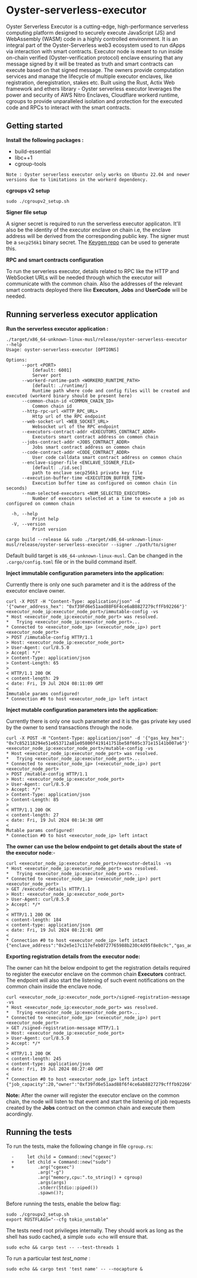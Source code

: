 # Oyster-serverless-executor

Oyster Serverless Executor is a cutting-edge, high-performance serverless computing platform designed to securely execute JavaScript (JS) and WebAssembly (WASM) code in a highly controlled environment. It is an integral part of the Oyster-Serverless web3 ecosystem used to run dApps via interaction with smart contracts. Executor node is meant to run inside on-chain verified (Oyster-verification protocol) enclave ensuring that any message signed by it will be treated as truth and smart contracts can execute based on that signed message. The owners provide computation services and manage the lifecycle of multiple executor enclaves, like registration, deregistration, stakes etc. Built using the Rust, Actix Web framework and ethers library - Oyster serverless executor leverages the power and security of AWS Nitro Enclaves, Cloudflare workerd runtime, cgroups to provide unparalleled isolation and protection for the executed code and RPCs to interact with the smart contracts.

## Getting started

<b>Install the following packages : </b>

* build-essential 
* libc++1
* cgroup-tools

`Note : Oyster serverless executor only works on Ubuntu 22.04 and newer versions due to limitations in the workerd dependency.`

<b>cgroups v2 setup</b>
```
sudo ./cgroupv2_setup.sh
```

<b>Signer file setup</b>

A signer secret is required to run the serverless executor applicaton. It'll also be the identity of the executor enclave on chain i.e, the enclave address will be derived from the corresponding public key. The signer must be a `secp256k1` binary secret.
The <a href="https://github.com/marlinprotocol/keygen">Keygen repo</a> can be used to generate this.

<b> RPC and smart contracts configuration</b>

To run the serverless executor, details related to RPC like the HTTP and WebSocket URLs will be needed through which the executor will communicate with the common chain. Also the addresses of the relevant smart contracts deployed there like **Executors**, **Jobs** and **UserCode** will be needed.

## Running serverless executor application

<b>Run the serverless executor application :</b>

```
./target/x86_64-unknown-linux-musl/release/oyster-serverless-executor --help
Usage: oyster-serverless-executor [OPTIONS]

Options:
      --port <PORT>
          [default: 6001]
          Server port
      --workerd-runtime-path <WORKERD_RUNTIME_PATH>
          [default: ./runtime/]
          Runtime path where code and config files will be created and executed (workerd binary should be present here)
      --common-chain-id <COMMON_CHAIN_ID>
          Common chain id
      --http-rpc-url <HTTP_RPC_URL>
          Http url of the RPC endpoint
      --web-socket-url <WEB_SOCKET_URL>
          Websocket url of the RPC endpoint
      --executors-contract-addr <EXECUTORS_CONTRACT_ADDR>
          Executors smart contract address on common chain
      --jobs-contract-addr <JOBS_CONTRACT_ADDR>
          Jobs smart contract address on common chain
      --code-contract-addr <CODE_CONTRACT_ADDR>
          User code calldata smart contract address on common chain
      --enclave-signer-file <ENCLAVE_SIGNER_FILE>
          [default: ./id.sec]
          path to enclave secp256k1 private key file
      --execution-buffer-time <EXECUTION_BUFFER_TIME>
          Execution buffer time as configured on common chain (in seconds)
      --num-selected-executors <NUM_SELECTED_EXECUTORS>
          Number of executors selected at a time to execute a job as configured on common chain

  -h, --help
          Print help
  -V, --version
          Print version
```
```
cargo build --release && sudo ./target/x86_64-unknown-linux-musl/release/oyster-serverless-executor --signer ./path/to/signer
```

Default build target is `x86_64-unknown-linux-musl`. Can be changed in the `.cargo/config.toml` file or in the build command itself.

<b> Inject immutable configuration parameters into the application: </b>

Currently there is only one such parameter and it is the address of the executor enclave owner.
```
curl -X POST -H "Content-Type: application/json" -d '{"owner_address_hex": "0xf39Fd6e51aad88F6F4ce6aB8827279cffFb92266"}' <executor_node_ip:executor_node_port>/immutable-config -vs
* Host <executor_node_ip:executor_node_port> was resolved.
*   Trying <executor_node_ip:executor_node_port>...
* Connected to <executor_node_ip> (<executor_node_ip>) port <executor_node_port>
> POST /immutable-config HTTP/1.1
> Host: <executor_node_ip:executor_node_port>
> User-Agent: curl/8.5.0
> Accept: */*
> Content-Type: application/json
> Content-Length: 65
> 
< HTTP/1.1 200 OK
< content-length: 29
< date: Fri, 19 Jul 2024 08:11:09 GMT
< 
Immutable params configured!
* Connection #0 to host <executor_node_ip> left intact
```

<b> Inject mutable configuration parameters into the application: </b>

Currently there is only one such parameter and it is the gas private key used by the owner to send transactions through the node.
```
curl -X POST -H "Content-Type: application/json" -d '{"gas_key_hex": "0x7c852118294e51e653712a81e05800f419141751be58f605c371e15141b007a6"}' <executor_node_ip:executor_node_port>/mutable-config -vs
* Host <executor_node_ip:executor_node_port> was resolved.
*   Trying <executor_node_ip:executor_node_port>...
* Connected to <executor_node_ip> (<executor_node_ip>) port <executor_node_port>
> POST /mutable-config HTTP/1.1
> Host: <executor_node_ip:executor_node_port>
> User-Agent: curl/8.5.0
> Accept: */*
> Content-Type: application/json
> Content-Length: 85
> 
< HTTP/1.1 200 OK
< content-length: 27
< date: Fri, 19 Jul 2024 08:14:38 GMT
< 
Mutable params configured!
* Connection #0 to host <executor_node_ip> left intact
```
**The owner can use the below endpoint to get details about the state of the executor node**:-
```
curl <executor_node_ip:executor_node_port>/executor-details -vs
* Host <executor_node_ip:executor_node_port> was resolved.
*   Trying <executor_node_ip:executor_node_port>...
* Connected to <executor_node_ip> (<executor_node_ip>) port <executor_node_port>
> GET /executor-details HTTP/1.1
> Host: <executor_node_ip:executor_node_port>
> User-Agent: curl/8.5.0
> Accept: */*
> 
< HTTP/1.1 200 OK
< content-length: 184
< content-type: application/json
< date: Fri, 19 Jul 2024 08:21:01 GMT
< 
* Connection #0 to host <executor_node_ip> left intact
{"enclave_address":"0x2e5e17c117efeb0727765988b230c4d95f8e8c9c","gas_address":"0x90f79bf6eb2c4f870365e785982e1f101e93b906","owner_address":"0xf39fd6e51aad88f6f4ce6ab8827279cfffb92266"}
```

<b> Exporting registration details from the executor node: </b>

The owner can hit the below endpoint to get the registration details required to register the executor enclave on the common chain **Executors** contract. The endpoint will also start the listening of such event notifications on the common chain inside the enclave node.
```
curl <executor_node_ip:executor_node_port>/signed-registration-message -vs
* Host <executor_node_ip:executor_node_port> was resolved.
*   Trying <executor_node_ip:executor_node_port>...
* Connected to <executor_node_ip> (<executor_node_ip>) port <executor_node_port>
> GET /signed-registration-message HTTP/1.1
> Host: <executor_node_ip:executor_node_port>
> User-Agent: curl/8.5.0
> Accept: */*
> 
< HTTP/1.1 200 OK
< content-length: 245
< content-type: application/json
< date: Fri, 19 Jul 2024 08:27:40 GMT
< 
* Connection #0 to host <executor_node_ip> left intact
{"job_capacity":20,"owner":"0xf39fd6e51aad88f6f4ce6ab8827279cfffb92266","sign_timestamp":1721377660,"signature":"9f7992a1f646963cf62c9ca560c106d1e2aea676f7b7741b3cda13b7f0ca5cd9038ac7892b226fcfafcaf0359950133b41c9e1bc0f5ebc70bcda265ba90e70531b"}
```

**Note:** After the owner will register the executor enclave on the common chain, the node will listen to that event and start the listening of job requests created by the **Jobs** contract on the common chain and execute them acordingly.

## Running the tests

To run the tests, make the following change in file `cgroup.rs`:
```
  -     let child = Command::new("cgexec")
  +     let child = Command::new("sudo")          
  +         .arg("cgexec")
            .arg("-g")
            .arg("memory,cpu:".to_string() + cgroup)
            .args(args)
            .stderr(Stdio::piped())
            .spawn()?;
```
Before running the tests, enable the below flag: 
```
sudo ./cgroupv2_setup.sh
export RUSTFLAGS="--cfg tokio_unstable"
```
The tests need root privileges internally. They should work as long as the shell has sudo cached, a simple `sudo echo` will ensure that.
```
sudo echo && cargo test -- --test-threads 1
```
To run a particular test *test_name* :
```
sudo echo && cargo test 'test name' -- --nocapture &
```